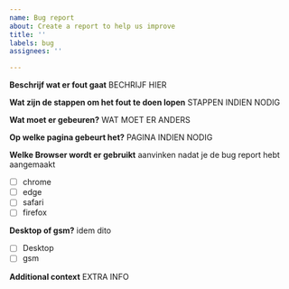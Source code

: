 ```yaml
---
name: Bug report
about: Create a report to help us improve
title: ''
labels: bug
assignees: ''

---
```


**Beschrijf wat er fout gaat**
BECHRIJF HIER

**Wat zijn de stappen om het fout te doen lopen**
STAPPEN INDIEN NODIG

**Wat moet er gebeuren?**
WAT MOET ER ANDERS

**Op welke pagina gebeurt het?**
PAGINA INDIEN NODIG

**Welke Browser wordt er gebruikt**
aanvinken nadat je de bug report hebt aangemaakt
- [ ] chrome
- [ ] edge
- [ ] safari
- [ ] firefox

**Desktop of gsm?**
idem dito
- [ ] Desktop
- [ ] gsm

**Additional context**
EXTRA INFO
